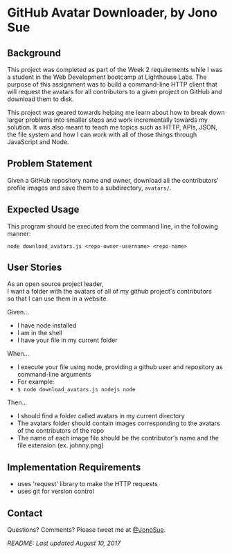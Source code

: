 # GitHub Avatar Downloader, by Jono Sue


## Background

This project was completed as part of the Week 2 requirements while I was a student in the Web Development bootcamp at Lighthouse Labs. The purpose of this assignment was to build a command-line HTTP client that will request the avatars for all contributors to a given project on GitHub and download them to disk.

This project was geared towards helping me learn about how to break down larger problems into smaller steps and work incrementally towards my solution. It was also meant to teach me topics such as HTTP, APIs, JSON, the file system and how I can work with all of those things through JavaScript and Node.


## Problem Statement

Given a GitHub repository name and owner, download all the contributors' profile images and save them to a subdirectory, `avatars/`.


## Expected Usage

This program should be executed from the command line, in the following manner:

`node download_avatars.js <repo-owner-username> <repo-name>`


## User Stories

As an open source project leader,<br />
I want a folder with the avatars of all of my github project's contributors<br />
so that I can use them in a website.<br />

Given...

- I have node installed<br />
- I am in the shell<br />
- I have your file in my current folder<br />

When...

- I execute your file using node, providing a github user and repository as command-line arguments<br />
- For example:<br />
- `$ node download_avatars.js nodejs node`

Then...

- I should find a folder called avatars in my current directory<br />
- The avatars folder should contain images corresponding to the avatars of the contributors of the repo<br />
- The name of each image file should be the contributor's name and the file extension (ex. johnny.png)<br />


## Implementation Requirements

- uses 'request' library to make the HTTP requests<br />
- uses git for version control


## Contact

Questions? Comments? Please tweet me at [@JonoSue](http://twitter.com/JonoSue).


*README: Last updated August 10, 2017*